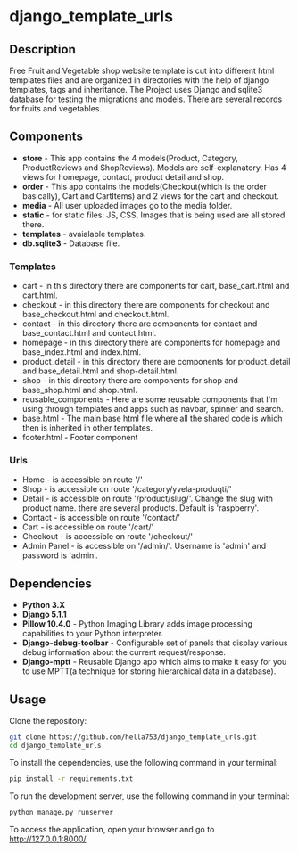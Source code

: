 # django_template_urls


## Description
Free Fruit and Vegetable shop website template is cut into different html templates files
and are organized in directories with the help of django templates, tags and inheritance.
The Project uses Django and sqlite3 database for testing the migrations and models. 
There are several records for fruits and vegetables.

## **Components** ##
* **store** - This app contains the 4 models(Product, Category, ProductReviews and ShopReviews). Models are self-explanatory. Has 4 views for homepage, contact, product detail and shop.
* **order** - This app contains the models(Checkout(which is the order basically), Cart and CartItems) and 2 views for the cart and checkout.
* **media** - All user uploaded images go to the media folder.
* **static** - for static files: JS, CSS, Images that is being used are all stored there.
* **templates** - avaialable templates.
* **db.sqlite3** - Database file.


### Templates
  * cart - in this directory there are components for cart, base_cart.html and cart.html.
  * checkout - in this directory there are components for checkout and base_checkout.html and checkout.html.
  * contact - in this directory there are components for contact and base_contact.html and contact.html.
  * homepage - in this directory there are components for homepage and base_index.html and index.html.
  * product_detail - in this directory there are components for product_detail and base_detail.html and shop-detail.html.
  * shop - in this directory there are components for shop and base_shop.html and shop.html.
  * reusable_components - Here are some reusable components that I'm using through templates and apps such as navbar, spinner and search.
  * base.html - The main base html file where all the shared code is which then is inherited in other templates.
  * footer.html - Footer component

### Urls
  * Home - is accessible on route '/'
  * Shop - is accessible on route '/category/yvela-produqti/'
  * Detail - is accessible on route '/product/slug/'. Change the slug with product name. there are several products. Default is 'raspberry'.
  * Contact - is accessible on route '/contact/'
  * Cart - is accessible on route '/cart/'
  * Checkout - is accessible on route '/checkout/'
  * Admin Panel - is accessible on '/admin/'. Username is 'admin' and password is 'admin'.


## Dependencies
* **Python 3.X**
* **Django 5.1.1**
* **Pillow 10.4.0** - Python Imaging Library adds image processing capabilities to your Python interpreter.
* **Django-debug-toolbar** - Configurable set of panels that display various debug information about the current request/response.
* **Django-mptt** - Reusable Django app which aims to make it easy for you to use MPTT(a technique for storing hierarchical data in a database).


## Usage
Clone the repository:
```bash
git clone https://github.com/hella753/django_template_urls.git
cd django_template_urls
```
To install the dependencies, use the following command in your terminal:
```bash
pip install -r requirements.txt
```
To run the development server, use the following command in your terminal:
```bash
python manage.py runserver
```
To access the application, open your browser and go to http://127.0.0.1:8000/
